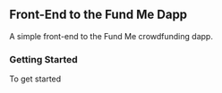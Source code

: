 ## Front-End to the Fund Me Dapp

A simple front-end to the Fund Me crowdfunding dapp.

### Getting Started

To get started
